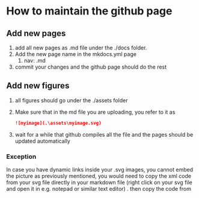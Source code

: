 # How to maintain the github page

## Add new pages

1. add all new pages as .md file under the ./docs folder.
2. Add the new page name in the mkdocs.yml page
   1. nav: <newfilename>.md
3. commit your changes and the github page should do the rest

## Add new figures

1. all figures should go under the ./assets folder

2. Make sure that in the md file you are uploading, you refer to it as 

   ```markdown
   ![myimage](.\assets\myimage.svg)
   ```

3. wait for a while that github compiles all the file and the pages should be updated automatically

### Exception

In case you have dynamic links inside your .svg images, you cannot embed the picture as previously mentioned, you would need to copy the xml code from your svg file directly in your markdown file (right click on your svg file and open it in e.g. notepad or similar text editor) . then copy the code from <svg > 

